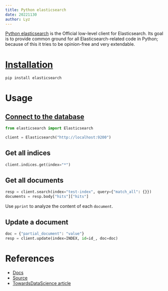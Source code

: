```yaml
---
title: Python elasticsearch
date: 20221130
author: Lyz
---
```


[Python elasticsearch](https://elasticsearch-py.readthedocs.io/en/latest/) is
the Official low-level client for Elasticsearch. Its goal is to provide common
ground for all Elasticsearch-related code in Python; because of this it tries to
be opinion-free and very extendable.

# [Installation](https://elasticsearch-py.readthedocs.io/en/latest/#installation)

```bash
pip install elasticsearch
```

# Usage

## [Connect to the database](https://elasticsearch-py.readthedocs.io/en/latest/api.html#module-elasticsearch)

```python
from elasticsearch import Elasticsearch

client = Elasticsearch("http://localhost:9200")
```

## Get all indices

```python
client.indices.get(index="*")
```

## Get all documents

```python
resp = client.search(index="test-index", query={"match_all": {}})
documents = resp.body["hits"]["hits"]
```

Use `pprint` to analyze the content of each `document`.

## Update a document

```python
doc = {"partial_document": "value"}
resp = client.update(index=INDEX, id=id_, doc=doc)
```

# References

- [Docs](https://elasticsearch-py.readthedocs.io/en/latest/)
- [Source](https://github.com/elastic/elasticsearch-py)
- [TowardsDataScience article](https://towardsdatascience.com/getting-started-with-elasticsearch-in-python-c3598e718380)
